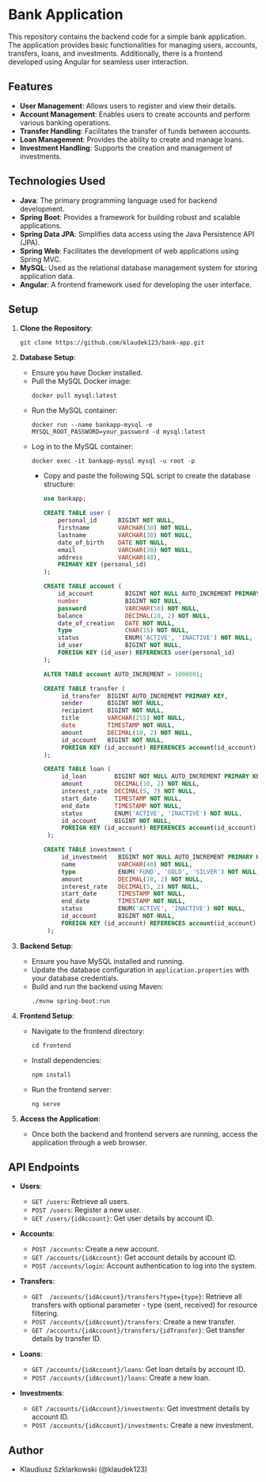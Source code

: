 # Bank Application

This repository contains the backend code for a simple bank application. The application provides basic functionalities for managing users, accounts, transfers, loans, and investments. Additionally, there is a frontend developed using Angular for seamless user interaction.

## Features

- **User Management**: Allows users to register and view their details.
- **Account Management**: Enables users to create accounts and perform various banking operations.
- **Transfer Handling**: Facilitates the transfer of funds between accounts.
- **Loan Management**: Provides the ability to create and manage loans.
- **Investment Handling**: Supports the creation and management of investments.

## Technologies Used

- **Java**: The primary programming language used for backend development.
- **Spring Boot**: Provides a framework for building robust and scalable applications.
- **Spring Data JPA**: Simplifies data access using the Java Persistence API (JPA).
- **Spring Web**: Facilitates the development of web applications using Spring MVC.
- **MySQL**: Used as the relational database management system for storing application data.
- **Angular**: A frontend framework used for developing the user interface.

## Setup

1. **Clone the Repository**: 
   ```
   git clone https://github.com/klaudek123/bank-app.git
   ```

2. **Database Setup**:
   - Ensure you have Docker installed.
   - Pull the MySQL Docker image:
     ```
     docker pull mysql:latest
     ```
   - Run the MySQL container:
     ```
     docker run --name bankapp-mysql -e MYSQL_ROOT_PASSWORD=your_password -d mysql:latest
     ```
   - Log in to the MySQL container:
     ```
     docker exec -it bankapp-mysql mysql -u root -p
     ```
     - Copy and paste the following SQL script to create the database structure:
       ```sql
       use bankapp;
   
       CREATE TABLE user (
           personal_id      BIGINT NOT NULL,
           firstname        VARCHAR(30) NOT NULL,
           lastname         VARCHAR(30) NOT NULL,
           date_of_birth    DATE NOT NULL,
           email            VARCHAR(30) NOT NULL,
           address          VARCHAR(40),
           PRIMARY KEY (personal_id)
       );
   
       CREATE TABLE account (
           id_account         BIGINT NOT NULL AUTO_INCREMENT PRIMARY KEY,
           number             BIGINT NOT NULL,
           password           VARCHAR(50) NOT NULL,
           balance            DECIMAL(10, 2) NOT NULL,
           date_of_creation   DATE NOT NULL,
           type               CHAR(15) NOT NULL,
           status             ENUM('ACTIVE', 'INACTIVE') NOT NULL,
           id_user            BIGINT NOT NULL,
           FOREIGN KEY (id_user) REFERENCES user(personal_id)
       );
     
       ALTER TABLE account AUTO_INCREMENT = 1000001;
   
       CREATE TABLE transfer (
            id_transfer  BIGINT AUTO_INCREMENT PRIMARY KEY,
            sender       BIGINT NOT NULL,
            recipient    BIGINT NOT NULL,
            title        VARCHAR(255) NOT NULL,
            date         TIMESTAMP NOT NULL,
            amount       DECIMAL(10, 2) NOT NULL,
            id_account   BIGINT NOT NULL,
            FOREIGN KEY (id_account) REFERENCES account(id_account)
       );

       CREATE TABLE loan (
            id_loan        BIGINT NOT NULL AUTO_INCREMENT PRIMARY KEY,
            amount         DECIMAL(10, 2) NOT NULL,
            interest_rate  DECIMAL(5, 2) NOT NULL,
            start_date     TIMESTAMP NOT NULL,
            end_date       TIMESTAMP NOT NULL,
            status         ENUM('ACTIVE', 'INACTIVE') NOT NULL,
            id_account     BIGINT NOT NULL,
            FOREIGN KEY (id_account) REFERENCES account(id_account)
        );

       CREATE TABLE investment (
            id_investment   BIGINT NOT NULL AUTO_INCREMENT PRIMARY KEY,
            name            VARCHAR(40) NOT NULL,
            type            ENUM('FUND', 'GOLD', 'SILVER') NOT NULL,
            amount          DECIMAL(10, 2) NOT NULL,
            interest_rate   DECIMAL(5, 2) NOT NULL,
            start_date      TIMESTAMP NOT NULL,
            end_date        TIMESTAMP NOT NULL,
            status          ENUM('ACTIVE', 'INACTIVE') NOT NULL,
            id_account      BIGINT NOT NULL,
            FOREIGN KEY (id_account) REFERENCES account(id_account)
        );
     
       ```

3. **Backend Setup**:
   - Ensure you have MySQL installed and running.
   - Update the database configuration in `application.properties` with your database credentials.
   - Build and run the backend using Maven:
     ```
     ./mvnw spring-boot:run
     ```

4. **Frontend Setup**:
   - Navigate to the frontend directory:
     ```
     cd frontend
     ```
   - Install dependencies:
     ```
     npm install
     ```
   - Run the frontend server:
     ```
     ng serve
     ```

5. **Access the Application**:
   - Once both the backend and frontend servers are running, access the application through a web browser.

## API Endpoints

- **Users**:
  - `GET /users`: Retrieve all users.
  - `POST /users`: Register a new user.
  - `GET /users/{idAccount}`: Get user details by account ID.
  

- **Accounts**:
  - `POST /accounts`: Create a new account.
  - `GET /accounts/{idAccount}`: Get account details by account ID.
  - `POST /accounts/login`: Account authentication to log into the system.

- **Transfers**:
  - `GET  /accounts/{idAccount}/transfers?type={type}`: Retrieve all transfers with optional parameter - type (sent, received) for resource filtering.
  - `POST /accounts/{idAccount}/transfers`: Create a new transfer.
  - `GET /accounts/{idAccount}/transfers/{idTransfer}`: Get transfer details by transfer ID.

- **Loans**:
  - `GET /accounts/{idAccount}/loans`: Get loan details by account ID.
  - `POST /accounts/{idAccount}/loans`: Create a new loan.
  
- **Investments**:
  - `GET /accounts/{idAccount}/investments`: Get investment details by account ID.
  - `POST /accounts/{idAccount}/investments`: Create a new investment.
  

 ## Author
 - Klaudiusz Szklarkowski (@klaudek123)
